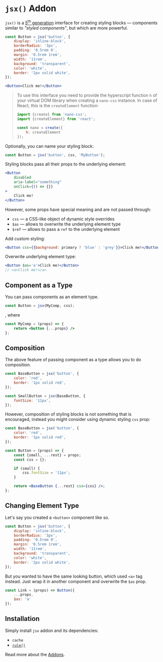 # `jsx()` Addon

`jsx()` is a [5<sup>th</sup> generation](https://github.com/streamich/freestyler/blob/master/docs/en/generations.md#5th-generation)
interface for creating styling blocks &mdash; components similar to *"styled components"*,
but which are more powerful.

```jsx
const Button = jsx('button', {
    display: 'inline-block',
    borderRadius: '3px',
    padding: '0.5rem 0',
    margin: '0.5rem 1rem',
    width: '11rem',
    background: 'transparent',
    color: 'white',
    border: '2px solid white',
});

<Button>Click me!</Button>
```

> To use this interface you need to provide the hyperscript function `h` of your virtual
> DOM library when creating a `nano-css` instance. In case of React,
> this is the `createElement` function:
>
> ```js
> import {create} from 'nano-css';
> import {createElement} from 'react';
>
> const nano = create({
>     h: createElement
> });
> ```

Optionally, you can name your styling block:

```js
const Button = jsx('button', css, 'MyButton');
```

Styling blocks pass all their props to the underlying element:

```jsx
<Button
    disabled
    aria-label="something"
    onClick={() => {}}
>
    Click me!
</Button>
```

However, some props have special meaning and are not passed through:

- `css` &mdash; a CSS-like object of dynamic style overrides
- `$as` &mdash; allows to overwrite the underlying element type
- `$ref` &mdash; allows to pass a `ref` to the underlying element

Add custom styling:

```jsx
<Button css={{background: primary ? 'blue' : 'grey'}}>Click me!</Button>
```

Overwrite underlying element type:

```jsx
<Button $as='a'>Click me!</Button>
// <a>Click me!</a>
```


## Component as a Type

You can pass components as an element type.

```js
const Button = jsx(MyComp, css);
```

, where

```jsx
const MyComp = (props) => {
    return <button {...props} />
};
```


## Composition

The above feature of passing component as a type allows you to do composition.

```js
const BaseButton = jsx('button', {
    color: 'red',
    border: '1px solid red',
});

const SmallButton = jsx(BaseButton, {
    fontSize: '11px',
});
```

However, composition of styling blocks is not something that is encouraged, instead you might
consider using dynamic styling `css` prop:

```jsx
const BaseButton = jsx('button', {
    color: 'red',
    border: '1px solid red',
});

const Button = (props) => {
    const {small, ...rest} = props;
    const css = {};

    if (small) {
        css.fontSize = '11px';
    }

    return <BaseButton {...rest} css={css} />;
};
```


## Changing Element Type

Let's say you created a `<button>` component like so.

```js
const Button = jsx('button', {
    display: 'inline-block',
    borderRadius: '3px',
    padding: '0.5rem 0',
    margin: '0.5rem 1rem',
    width: '11rem',
    background: 'transparent',
    color: 'white',
    border: '2px solid white',
});
```

But you wanted to have the same looking button, which used `<a>` tag instead.
Just wrap it in another component and overwrite the `$as` prop.

```js
const Link = (props) => Button({
    ...props,
    $as: 'a'
});
```


## Installation

Simply install `jsx` addon and its dependencies:

- `cache`
- [`rule()`](./rule.md)

Read more about the [Addons](./Addons.md).
